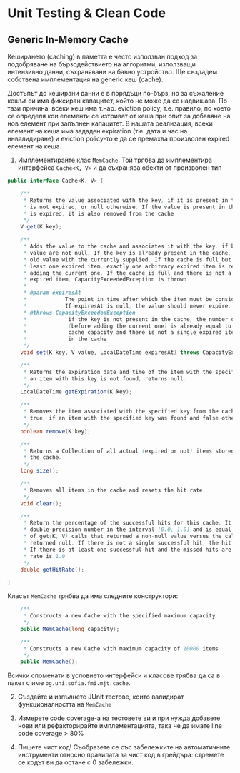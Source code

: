 # Unit Testing & Clean Code

## Generic In-Memory Cache

Кеширането (caching) в паметта е често използван подход за подобряване на бързодействието на алгоритми, използващи интензивно данни, съхранявани на бавно устройство.
Ще създадем собствена имплементация на generic кеш (cache).

Достъпът до кеширани данни е в порядъци по-бърз, но за съжаление кешът си има фиксиран капацитет, който не може да се надвишава. По тази причина, всеки кеш има т.нар. eviction policy, т.е. правило, по което се определя кои елементи се изтриват от кеша при опит за добавяне на нов елемент при запълнен капацитет.
В нашата реализация, всеки елемент на кеша има зададен expiration (т.е. дата и час на инвалидиране) и eviction policy-то е да се премахва произволен expired елемент на кеша. 

1. Имплементирайте клас `MemCache`. Той трябва да имплементира интерфейса `Cache<K, V>` и да съхранява обекти от произволен тип

```java
public interface Cache<K, V> {

    /**
     * Returns the value associated with the key, if it is present in the cache and
     * is not expired, or null otherwise. If the value is present in the cache but
     * is expired, it is also removed from the cache
     */
    V get(K key);

    /**
     * Adds the value to the cache and associates it with the key, if both key and
     * value are not null. If the key is already present in the cache, replaces the
     * old value with the currently supplied. If the cache is full but contains at
     * least one expired item, exactly one arbitrary expired item is removed before
     * adding the current one. If the cache is full and there is not a single
     * expired item, CapacityExceededException is thrown
     *
     * @param expiresAt
     *            The point in time after which the item must be considered expired.
     *            If expiresAt is null, the value should never expire.
     * @throws CapacityExceededException
     *             if the key is not present in the cache, the number of items
     *             (before adding the current one) is already equal to the maximum
     *             cache capacity and there is not a single expired item currently
     *             in the cache
     */
    void set(K key, V value, LocalDateTime expiresAt) throws CapacityExceededException;

    /**
     * Returns the expiration date and time of the item with the specified key. If
     * an item with this key is not found, returns null.
     */
    LocalDateTime getExpiration(K key);

    /**
     * Removes the item associated with the specified key from the cache. Returns
     * true, if an item with the specified key was found and false otherwise.
     */
    boolean remove(K key);

    /**
     * Returns a Collection of all actual (expired or not) items stored currently in
     * the cache.
     */
    long size();

    /**
     * Removes all items in the cache and resets the hit rate.
     */
    void clear();

    /**
     * Return the percentage of the successful hits for this cache. It is a
     * double-precision number in the interval [0.0, 1.0] and is equal to the ratio
     * of get(K, V) calls that returned a non-null value versus the calls that
     * returned null. If there is not a single successful hit, the hit rate is 0.0.
     * If there is at least one successful hit and the missed hits are zero, the hit
     * rate is 1.0
     */
    double getHitRate();

}
```

Класът `MemCache` трябва да има следните конструктори:

```java
    /**
     * Constructs a new Cache with the specified maximum capacity
     */
    public MemCache(long capacity);

    /**
     * Constructs a new Cache with maximum capacity of 10000 items
     */
    public MemCache(); 
```

Всички споменати в условието интерфейси и класове трябва да са в пакет с име `bg.uni.sofia.fmi.mjt.cache`.

2. Създайте и изпълнете JUnit тестове, които валидират функционалността на `MemCache`

3. Измерете code coverage-а на тестовете ви и при нужда добавете нови или рефакторирайте имплементацията, така че да имате line code coverage > 80%

4. Пишете чист код! Съобразете се със забележките на автоматичните инструменти относно правилата за чист код в грейдъра: стремете се кодът ви да остане с 0 забележки.
